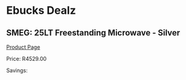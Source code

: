 
# Ebucks Dealz
## SMEG: 25LT Freestanding Microwave - Silver
[Product Page](https://www.ebucks.com/web/shop/productSelected.do?prodId=1237734544&catId=1196429345)

Price: R4529.00

Savings: 


	